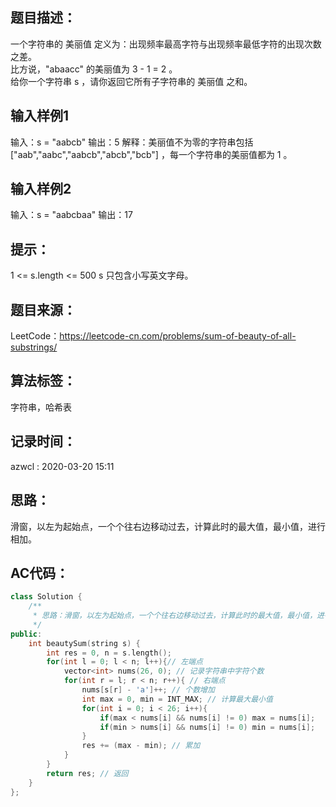 ## 题目描述：
一个字符串的 美丽值 定义为：出现频率最高字符与出现频率最低字符的出现次数之差。  
比方说，"abaacc" 的美丽值为 3 - 1 = 2 。  
给你一个字符串 s ，请你返回它所有子字符串的 美丽值 之和。  

## 输入样例1

输入：s = "aabcb"
输出：5
解释：美丽值不为零的字符串包括 ["aab","aabc","aabcb","abcb","bcb"] ，每一个字符串的美丽值都为 1 。

## 输入样例2

输入：s = "aabcbaa"
输出：17
 

## 提示：

1 <= s.length <= 500
s 只包含小写英文字母。

## 题目来源：
LeetCode：https://leetcode-cn.com/problems/sum-of-beauty-of-all-substrings/

## 算法标签：
字符串，哈希表

## 记录时间：
azwcl : 2020-03-20 15:11

## 思路：
滑窗，以左为起始点，一个个往右边移动过去，计算此时的最大值，最小值，进行相加。

## AC代码：
```cpp
class Solution {
    /**
     * 思路：滑窗，以左为起始点，一个个往右边移动过去，计算此时的最大值，最小值，进行相加。
     */
public:
    int beautySum(string s) {
        int res = 0, n = s.length();
        for(int l = 0; l < n; l++){// 左端点
            vector<int> nums(26, 0); // 记录字符串中字符个数
            for(int r = l; r < n; r++){ // 右端点
                nums[s[r] - 'a']++; // 个数增加
                int max = 0, min = INT_MAX; // 计算最大最小值
                for(int i = 0; i < 26; i++){ 
                    if(max < nums[i] && nums[i] != 0) max = nums[i];
                    if(min > nums[i] && nums[i] != 0) min = nums[i];
                }
                res += (max - min); // 累加
            }
        }
        return res; // 返回
    }
};
```